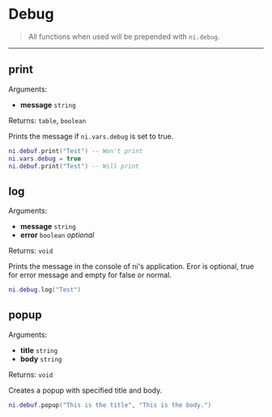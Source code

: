 # Debug

> All functions when used will be prepended with `ni.debug`.

---

## print

Arguments:

- **message** `string`

Returns: `table`, `boolean`

Prints the message if `ni.vars.debug` is set to true.

```lua
ni.debuf.print("Test") -- Won't print
ni.vars.debug = true
ni.debuf.print("Test") -- Will print
```

## log

Arguments:

- **message** `string`
- **error** `boolean` _optional_

Returns: `void`

Prints the message in the console of ni's application. Eror is optional, true for error message and empty for false or normal.

```lua
ni.debug.log("Test")
```

## popup

Arguments:

- **title** `string`
- **body** `string`

Returns: `void`

Creates a popup with specified title and body.

```lua
ni.debuf.popup("This is the title", "This is the body.")
```
